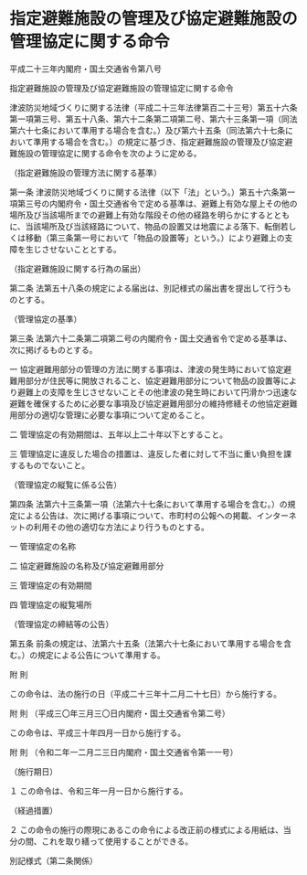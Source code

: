 # 指定避難施設の管理及び協定避難施設の管理協定に関する命令

平成二十三年内閣府・国土交通省令第八号

指定避難施設の管理及び協定避難施設の管理協定に関する命令

津波防災地域づくりに関する法律（平成二十三年法律第百二十三号）第五十六条第一項第三号、第五十八条、第六十二条第二項第二号、第六十三条第一項（同法第六十七条において準用する場合を含む。）及び第六十五条（同法第六十七条において準用する場合を含む。）の規定に基づき、指定避難施設の管理及び協定避難施設の管理協定に関する命令を次のように定める。

（指定避難施設の管理方法に関する基準）

第一条 津波防災地域づくりに関する法律（以下「法」という。）第五十六条第一項第三号の内閣府令・国土交通省令で定める基準は、避難上有効な屋上その他の場所及び当該場所までの避難上有効な階段その他の経路を明らかにするとともに、当該場所及び当該経路について、物品の設置又は地震による落下、転倒若しくは移動（第三条第一号において「物品の設置等」という。）により避難上の支障を生じさせないこととする。

（指定避難施設に関する行為の届出）

第二条 法第五十八条の規定による届出は、別記様式の届出書を提出して行うものとする。

（管理協定の基準）

第三条 法第六十二条第二項第二号の内閣府令・国土交通省令で定める基準は、次に掲げるものとする。

一 協定避難用部分の管理の方法に関する事項は、津波の発生時において協定避難用部分が住民等に開放されること、協定避難用部分について物品の設置等により避難上の支障を生じさせないことその他津波の発生時において円滑かつ迅速な避難を確保するために必要な事項及び協定避難用部分の維持修繕その他協定避難用部分の適切な管理に必要な事項について定めること。

二 管理協定の有効期間は、五年以上二十年以下とすること。

三 管理協定に違反した場合の措置は、違反した者に対して不当に重い負担を課するものでないこと。

（管理協定の縦覧に係る公告）

第四条 法第六十三条第一項（法第六十七条において準用する場合を含む。）の規定による公告は、次に掲げる事項について、市町村の公報への掲載、インターネットの利用その他の適切な方法により行うものとする。

一 管理協定の名称

二 協定避難施設の名称及び協定避難用部分

三 管理協定の有効期間

四 管理協定の縦覧場所

（管理協定の締結等の公告）

第五条 前条の規定は、法第六十五条（法第六十七条において準用する場合を含む。）の規定による公告について準用する。

附 則

この命令は、法の施行の日（平成二十三年十二月二十七日）から施行する。

附 則 （平成三〇年三月三〇日内閣府・国土交通省令第二号）

この命令は、平成三十年四月一日から施行する。

附 則 （令和二年一二月二三日内閣府・国土交通省令第一一号）

（施行期日）

１ この命令は、令和三年一月一日から施行する。

（経過措置）

２ この命令の施行の際現にあるこの命令による改正前の様式による用紙は、当分の間、これを取り繕って使用することができる。

別記様式（第二条関係）

[](/./pict/423M60000802008_2209091625_001.pdf)
